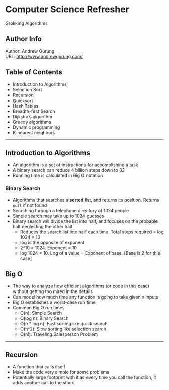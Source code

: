# Computer Science Refresher
Grokking Algorithms

Author Info
-----------
Author: Andrew Gurung <br>
URL: http://www.andrewgurung.com/

Table of Contents
-----------------
- Introduction to Algorithms
- Selection Sort
- Recursion
- Quicksort
- Hash Tables
- Breadth-first Search
- Dijkstra’s algorithm
- Greedy algorithms
- Dynamic programming
- K-nearest neighbors

-----------------

## Introduction to Algorithms
- An algorithm is a set of instructions for accomplishing a task
- A binary search can reduce 4 billion steps down to 32
- Running time is calculated in Big O notation

### Binary Search
- Algorithms that searches a **sorted** list, and returns its position. Returns `null` if not found
- Searching through a telephone directory of 1024 people
- Simple search may take up to 1024 guesses
- Binary search will divide the list into half, and focuses on the probable half neglecting the other half
  - Reduces the search list into half each time. Total steps required = log 1024 = 10
  - log is the opposite of exponent
  - 2^10 = 1024. Exponent = 10
  - log 1024 = 10. Log of a value = Exponent of base. [Base is 2 for this case]


## Big O
- The way to analyze how efficient algorithms (or code in this case) without getting too mired in the details
- Can model how much time any function is going to take given n inputs
- Big O establishes a worst-case run time
- Common Big O run times
  - O(n): Simple Search
  - O(log n): Binary Search
  - O(n * log n): Fast sorting like quick search
  - O(n^2): Slow sorting like selection search
  - O(n!): Traveling Salesperson Problem

-----------------

## Recursion
- A function that calls itself
- Make the code very simple for some problems
- Potentially large footprint with it as every time you call the function, it adds another call to the stack
